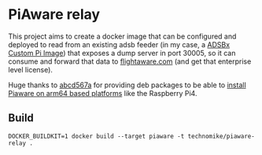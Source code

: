 # PiAware relay

This project aims to create a docker image that can be configured and deployed to read from an 
existing adsb feeder (in my case, a [ADSBx Custom Pi Image](https://www.adsbexchange.com/how-to-feed/adsbx-custom-pi-image/)) 
that exposes a dump server in port 30005, so it can consume and forward that data to [flightaware.com](https://flightaware.com/) 
(and get that enterprise level license).

Huge thanks to [abcd567a](https://github.com/abcd567a) for providing deb packages to be able to [install Piaware on 
arm64 based platforms](https://github.com/abcd567a/rpi) like the Raspberry Pi4.

## Build

```shell
DOCKER_BUILDKIT=1 docker build --target piaware -t technomike/piaware-relay .
```